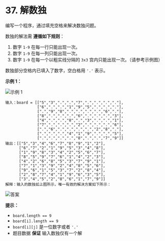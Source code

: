 # 37. 解数独

编写一个程序，通过填充空格来解决数独问题。

数独的解法需 **遵循如下规则**：

1. 数字 `1-9` 在每一行只能出现一次。
2. 数字 `1-9` 在每一列只能出现一次。
3. 数字 `1-9` 在每一个以粗实线分隔的 `3x3` 宫内只能出现一次。（请参考示例图）

数独部分空格内已填入了数字，空白格用 `'.'` 表示。

**示例 1：**

![示例 1](https://assets.leetcode-cn.com/aliyun-lc-upload/uploads/2021/04/12/250px-sudoku-by-l2g-20050714svg.png)

```()
输入：board = [["5","3",".",".","7",".",".",".","."],
              ["6",".",".","1","9","5",".",".","."],
              [".","9","8",".",".",".",".","6","."],
              ["8",".",".",".","6",".",".",".","3"],
              ["4",".",".","8",".","3",".",".","1"],
              ["7",".",".",".","2",".",".",".","6"],
              [".","6",".",".",".",".","2","8","."],
              [".",".",".","4","1","9",".",".","5"],
              [".",".",".",".","8",".",".","7","9"]]
输出：[["5","3","4","6","7","8","9","1","2"],
      ["6","7","2","1","9","5","3","4","8"],
      ["1","9","8","3","4","2","5","6","7"],
      ["8","5","9","7","6","1","4","2","3"],
      ["4","2","6","8","5","3","7","9","1"],
      ["7","1","3","9","2","4","8","5","6"],
      ["9","6","1","5","3","7","2","8","4"],
      ["2","8","7","4","1","9","6","3","5"],
      ["3","4","5","2","8","6","1","7","9"]]
解释：输入的数独如上图所示，唯一有效的解决方案如下所示：
```

![答案](https://assets.leetcode-cn.com/aliyun-lc-upload/uploads/2021/04/12/250px-sudoku-by-l2g-20050714_solutionsvg.png)

**提示：**

- `board.length == 9`
- `board[i].length == 9`
- `board[i][j]` 是一位数字或者 `'.'`
- 题目数据 **保证** 输入数独仅有一个解
